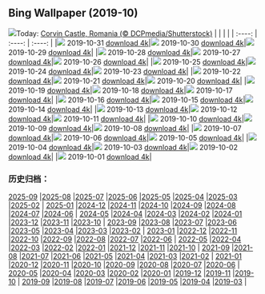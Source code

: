 ## Bing Wallpaper (2019-10)
![](http://cn.bing.com/th?id=OHR.VampireCastle_EN-US6679168218_UHD.jpg&w=1000)Today: [Corvin Castle, Romania (© DCPmedia/Shutterstock)](http://cn.bing.com/th?id=OHR.VampireCastle_EN-US6679168218_UHD.jpg)
|      |      |      |
| :----: | :----: | :----: |
|![](http://cn.bing.com/th?id=OHR.VampireCastle_EN-US6679168218_UHD.jpg&pid=hp&w=384&h=216&rs=1&c=4) 2019-10-31 [download 4k](http://cn.bing.com/th?id=OHR.VampireCastle_EN-US6679168218_UHD.jpg)|![](http://cn.bing.com/th?id=OHR.CharlesNight_EN-US6584049116_UHD.jpg&pid=hp&w=384&h=216&rs=1&c=4) 2019-10-30 [download 4k](http://cn.bing.com/th?id=OHR.CharlesNight_EN-US6584049116_UHD.jpg)|![](http://cn.bing.com/th?id=OHR.EidolonHelvum_EN-US6513918726_UHD.jpg&pid=hp&w=384&h=216&rs=1&c=4) 2019-10-29 [download 4k](http://cn.bing.com/th?id=OHR.EidolonHelvum_EN-US6513918726_UHD.jpg)|
|![](http://cn.bing.com/th?id=OHR.FortRockHomestead_EN-US6451383681_UHD.jpg&pid=hp&w=384&h=216&rs=1&c=4) 2019-10-28 [download 4k](http://cn.bing.com/th?id=OHR.FortRockHomestead_EN-US6451383681_UHD.jpg)|![](http://cn.bing.com/th?id=OHR.SaryuRiverDiyas_EN-US6395385901_UHD.jpg&pid=hp&w=384&h=216&rs=1&c=4) 2019-10-27 [download 4k](http://cn.bing.com/th?id=OHR.SaryuRiverDiyas_EN-US6395385901_UHD.jpg)|![](http://cn.bing.com/th?id=OHR.UnendingAttraction_EN-US6298041317_UHD.jpg&pid=hp&w=384&h=216&rs=1&c=4) 2019-10-26 [download 4k](http://cn.bing.com/th?id=OHR.UnendingAttraction_EN-US6298041317_UHD.jpg)|
|![](http://cn.bing.com/th?id=OHR.WorldLemurDay_EN-US6189039852_UHD.jpg&pid=hp&w=384&h=216&rs=1&c=4) 2019-10-25 [download 4k](http://cn.bing.com/th?id=OHR.WorldLemurDay_EN-US6189039852_UHD.jpg)|![](http://cn.bing.com/th?id=OHR.CountyBridge_EN-US2194353575_UHD.jpg&pid=hp&w=384&h=216&rs=1&c=4) 2019-10-24 [download 4k](http://cn.bing.com/th?id=OHR.CountyBridge_EN-US2194353575_UHD.jpg)|![](http://cn.bing.com/th?id=OHR.ChurchillPolarBear_EN-US1965888858_UHD.jpg&pid=hp&w=384&h=216&rs=1&c=4) 2019-10-23 [download 4k](http://cn.bing.com/th?id=OHR.ChurchillPolarBear_EN-US1965888858_UHD.jpg)|
|![](http://cn.bing.com/th?id=OHR.CrabAppleBlackbird_EN-US1844937939_UHD.jpg&pid=hp&w=384&h=216&rs=1&c=4) 2019-10-22 [download 4k](http://cn.bing.com/th?id=OHR.CrabAppleBlackbird_EN-US1844937939_UHD.jpg)|![](http://cn.bing.com/th?id=OHR.Guggenheim60_EN-US1706567877_UHD.jpg&pid=hp&w=384&h=216&rs=1&c=4) 2019-10-21 [download 4k](http://cn.bing.com/th?id=OHR.Guggenheim60_EN-US1706567877_UHD.jpg)|![](http://cn.bing.com/th?id=OHR.PaleSloth_EN-US1597851170_UHD.jpg&pid=hp&w=384&h=216&rs=1&c=4) 2019-10-20 [download 4k](http://cn.bing.com/th?id=OHR.PaleSloth_EN-US1597851170_UHD.jpg)|
|![](http://cn.bing.com/th?id=OHR.HalfMoonBayPumpkin_EN-US1382713390_UHD.jpg&pid=hp&w=384&h=216&rs=1&c=4) 2019-10-19 [download 4k](http://cn.bing.com/th?id=OHR.HalfMoonBayPumpkin_EN-US1382713390_UHD.jpg)|![](http://cn.bing.com/th?id=OHR.UncompahgreForest_EN-US7279672009_UHD.jpg&pid=hp&w=384&h=216&rs=1&c=4) 2019-10-18 [download 4k](http://cn.bing.com/th?id=OHR.UncompahgreForest_EN-US7279672009_UHD.jpg)|![](http://cn.bing.com/th?id=OHR.LeavesGoldfish_EN-US1011361624_UHD.jpg&pid=hp&w=384&h=216&rs=1&c=4) 2019-10-17 [download 4k](http://cn.bing.com/th?id=OHR.LeavesGoldfish_EN-US1011361624_UHD.jpg)|
|![](http://cn.bing.com/th?id=OHR.CompressionFossil_EN-US5587427153_UHD.jpg&pid=hp&w=384&h=216&rs=1&c=4) 2019-10-16 [download 4k](http://cn.bing.com/th?id=OHR.CompressionFossil_EN-US5587427153_UHD.jpg)|![](http://cn.bing.com/th?id=OHR.MaldivesDragonfly_EN-US0767811525_UHD.jpg&pid=hp&w=384&h=216&rs=1&c=4) 2019-10-15 [download 4k](http://cn.bing.com/th?id=OHR.MaldivesDragonfly_EN-US0767811525_UHD.jpg)|![](http://cn.bing.com/th?id=OHR.AlbertaThanksgiving_EN-US0590725789_UHD.jpg&pid=hp&w=384&h=216&rs=1&c=4) 2019-10-14 [download 4k](http://cn.bing.com/th?id=OHR.AlbertaThanksgiving_EN-US0590725789_UHD.jpg)|
|![](http://cn.bing.com/th?id=OHR.AcadiaBlueberries_EN-US5640327241_UHD.jpg&pid=hp&w=384&h=216&rs=1&c=4) 2019-10-13 [download 4k](http://cn.bing.com/th?id=OHR.AcadiaBlueberries_EN-US5640327241_UHD.jpg)|![](http://cn.bing.com/th?id=OHR.BarcolanaTrieste_EN-US0019708753_UHD.jpg&pid=hp&w=384&h=216&rs=1&c=4) 2019-10-12 [download 4k](http://cn.bing.com/th?id=OHR.BarcolanaTrieste_EN-US0019708753_UHD.jpg)|![](http://cn.bing.com/th?id=OHR.RedRocksArches_EN-US9933358778_UHD.jpg&pid=hp&w=384&h=216&rs=1&c=4) 2019-10-11 [download 4k](http://cn.bing.com/th?id=OHR.RedRocksArches_EN-US9933358778_UHD.jpg)|
|![](http://cn.bing.com/th?id=OHR.BubbleNebula_EN-US5338454782_UHD.jpg&pid=hp&w=384&h=216&rs=1&c=4) 2019-10-10 [download 4k](http://cn.bing.com/th?id=OHR.BubbleNebula_EN-US5338454782_UHD.jpg)|![](http://cn.bing.com/th?id=OHR.GrandCanyonEast_EN-US5261369140_UHD.jpg&pid=hp&w=384&h=216&rs=1&c=4) 2019-10-09 [download 4k](http://cn.bing.com/th?id=OHR.GrandCanyonEast_EN-US5261369140_UHD.jpg)|![](http://cn.bing.com/th?id=OHR.WorldOctopus_EN-US5192068372_UHD.jpg&pid=hp&w=384&h=216&rs=1&c=4) 2019-10-08 [download 4k](http://cn.bing.com/th?id=OHR.WorldOctopus_EN-US5192068372_UHD.jpg)|
|![](http://cn.bing.com/th?id=OHR.LouRuvo_EN-US5107027570_UHD.jpg&pid=hp&w=384&h=216&rs=1&c=4) 2019-10-07 [download 4k](http://cn.bing.com/th?id=OHR.LouRuvo_EN-US5107027570_UHD.jpg)|![](http://cn.bing.com/th?id=OHR.MarlboroughSounds_EN-US4987811847_UHD.jpg&pid=hp&w=384&h=216&rs=1&c=4) 2019-10-06 [download 4k](http://cn.bing.com/th?id=OHR.MarlboroughSounds_EN-US4987811847_UHD.jpg)|![](http://cn.bing.com/th?id=OHR.TexasStarFerrisWheel_EN-US4922387295_UHD.jpg&pid=hp&w=384&h=216&rs=1&c=4) 2019-10-05 [download 4k](http://cn.bing.com/th?id=OHR.TexasStarFerrisWheel_EN-US4922387295_UHD.jpg)|
|![](http://cn.bing.com/th?id=OHR.JupiterJunoCam_EN-US4438598282_UHD.jpg&pid=hp&w=384&h=216&rs=1&c=4) 2019-10-04 [download 4k](http://cn.bing.com/th?id=OHR.JupiterJunoCam_EN-US4438598282_UHD.jpg)|![](http://cn.bing.com/th?id=OHR.AdelieBreeding_EN-US4350897027_UHD.jpg&pid=hp&w=384&h=216&rs=1&c=4) 2019-10-03 [download 4k](http://cn.bing.com/th?id=OHR.AdelieBreeding_EN-US4350897027_UHD.jpg)|![](http://cn.bing.com/th?id=OHR.MercedWild_EN-US4240414400_UHD.jpg&pid=hp&w=384&h=216&rs=1&c=4) 2019-10-02 [download 4k](http://cn.bing.com/th?id=OHR.MercedWild_EN-US4240414400_UHD.jpg)|
|![](http://cn.bing.com/th?id=OHR.CoffeeCherries_EN-US4058005198_UHD.jpg&pid=hp&w=384&h=216&rs=1&c=4) 2019-10-01 [download 4k](http://cn.bing.com/th?id=OHR.CoffeeCherries_EN-US4058005198_UHD.jpg)|
### 历史归档：
[2025-09](/picture/2025-09/) |[2025-08](/picture/2025-08/) |[2025-07](/picture/2025-07/) |[2025-06](/picture/2025-06/) |[2025-05](/picture/2025-05/) |[2025-04](/picture/2025-04/) |[2025-03](/picture/2025-03/) |[2025-02](/picture/2025-02/) |
[2025-01](/picture/2025-01/) |[2024-12](/picture/2024-12/) |[2024-11](/picture/2024-11/) |[2024-10](/picture/2024-10/) |[2024-09](/picture/2024-09/) |[2024-08](/picture/2024-08/) |[2024-07](/picture/2024-07/) |[2024-06](/picture/2024-06/) |
[2024-05](/picture/2024-05/) |[2024-04](/picture/2024-04/) |[2024-03](/picture/2024-03/) |[2024-02](/picture/2024-02/) |[2024-01](/picture/2024-01/) |[2023-12](/picture/2023-12/) |[2023-11](/picture/2023-11/) |[2023-10](/picture/2023-10/) |
[2023-09](/picture/2023-09/) |[2023-08](/picture/2023-08/) |[2023-07](/picture/2023-07/) |[2023-06](/picture/2023-06/) |[2023-05](/picture/2023-05/) |[2023-04](/picture/2023-04/) |[2023-03](/picture/2023-03/) |[2023-02](/picture/2023-02/) |
[2023-01](/picture/2023-01/) |[2022-12](/picture/2022-12/) |[2022-11](/picture/2022-11/) |[2022-10](/picture/2022-10/) |[2022-09](/picture/2022-09/) |[2022-08](/picture/2022-08/) |[2022-07](/picture/2022-07/) |[2022-06](/picture/2022-06/) |
[2022-05](/picture/2022-05/) |[2022-04](/picture/2022-04/) |[2022-03](/picture/2022-03/) |[2022-02](/picture/2022-02/) |[2022-01](/picture/2022-01/) |[2021-12](/picture/2021-12/) |[2021-11](/picture/2021-11/) |[2021-10](/picture/2021-10/) |
[2021-09](/picture/2021-09/) |[2021-08](/picture/2021-08/) |[2021-07](/picture/2021-07/) |[2021-06](/picture/2021-06/) |[2021-05](/picture/2021-05/) |[2021-04](/picture/2021-04/) |[2021-03](/picture/2021-03/) |[2021-02](/picture/2021-02/) |
[2021-01](/picture/2021-01/) |[2020-12](/picture/2020-12/) |[2020-11](/picture/2020-11/) |[2020-10](/picture/2020-10/) |[2020-09](/picture/2020-09/) |[2020-08](/picture/2020-08/) |[2020-07](/picture/2020-07/) |[2020-06](/picture/2020-06/) |
[2020-05](/picture/2020-05/) |[2020-04](/picture/2020-04/) |[2020-03](/picture/2020-03/) |[2020-02](/picture/2020-02/) |[2020-01](/picture/2020-01/) |[2019-12](/picture/2019-12/) |[2019-11](/picture/2019-11/) |[2019-10](/picture/2019-10/) |
[2019-09](/picture/2019-09/) |[2019-08](/picture/2019-08/) |[2019-07](/picture/2019-07/) |[2019-06](/picture/2019-06/) |[2019-05](/picture/2019-05/) |[2019-04](/picture/2019-04/) |[2019-03](/picture/2019-03/) |

